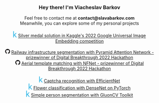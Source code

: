 <h3 align="center">Hey there! I'm Viacheslav Barkov</h3>
<div align="center">Feel free to contact me at <b>contact@slavabarkov.com</b></div>
<div align="center">Meanwhile, you can explore some of my personal projects</div>
<br/>
<div float="left" align="center">
  <img src="images/kaggle.png" width="12">
  <a href="https://www.kaggle.com/code/slavabarkov/google-universal-image-embedding-submission" title="Google Universal Image Embedding">Silver medal solution in Kaggle's 2022 Google Universal Image Embedding competition</a>
</div>
<br/>
<div float="left" align="center">
  <img src="images/github.png" width="16">
  <a href="https://github.com/slavabarkov/railway-infrastructure-segmentation">Railway infrastructure segmentation with Pyramid Attention Network - prizewinner of Digital Breakthrough 2022 Hackathon</a>
</div>
<div float="left" align="center">
  <img src="images/github.png" width="16">
  <a href="https://github.com/slavabarkov/aerial-template-matching">Aerial template matching with NFNet - prizewinner of Digital Breakthrough 2022 Hackathon</a>
</div>
<br/>
<div float="left" align="center">
  <img src="images/kaggle.png" width="12">
  <a href="https://www.kaggle.com/code/slavabarkov/captcha-recognition-with-efficientnet" title="Captcha recognition with EfficientNet">Captcha recognition with EfficientNet</a>
</div>
<div float="left" align="center">
  <img src="images/kaggle.png" width="12">
  <a href="https://www.kaggle.com/code/slavabarkov/flower-classification-with-densenet-on-pytorch" title="Flower classification with DenseNet on PyTorch">Flower classification with DenseNet on PyTorch</a>
</div>
<div float="left" align="center">
  <img src="images/kaggle.png" width="12">
  <a href="https://www.kaggle.com/code/slavabarkov/simple-person-segmentation-with-gluoncv-toolkit" title="Simple person segmentation with GluonCV Toolkit">Simple person segmentation with GluonCV Toolkit</a>
</div>
